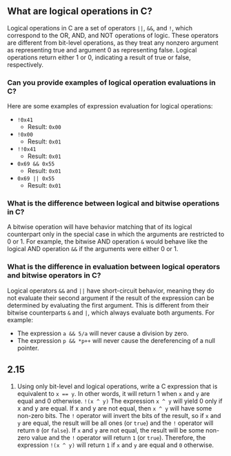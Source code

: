 ## What are logical operations in C?

Logical operations in C are a set of operators `||`, `&&`, and `!`, which correspond to the OR, AND, and NOT operations of logic. These operators are different from bit-level operations, as they treat any nonzero argument as representing true and argument 0 as representing false. Logical operations return either 1 or 0, indicating a result of true or false, respectively.

### Can you provide examples of logical operation evaluations in C?

Here are some examples of expression evaluation for logical operations:

-   `!0x41`
    -   Result: `0x00`
-   `!0x00`
    -   Result: `0x01`
-   `!!0x41`
    -   Result: `0x01`
-   `0x69 && 0x55`
    -   Result: `0x01`
-   `0x69 || 0x55`
    -   Result: `0x01`

### What is the difference between logical and bitwise operations in C?

A bitwise operation will have behavior matching that of its logical counterpart only in the special case in which the arguments are restricted to 0 or 1. For example, the bitwise AND operation `&` would behave like the logical AND operation `&&` if the arguments were either 0 or 1.

### What is the difference in evaluation between logical operators and bitwise operators in C?

Logical operators `&&` and `||` have short-circuit behavior, meaning they do not evaluate their second argument if the result of the expression can be determined by evaluating the first argument. This is different from their bitwise counterparts `&` and `|`, which always evaluate both arguments. For example:

-   The expression `a && 5/a` will never cause a division by zero.
-   The expression `p && *p++` will never cause the dereferencing of a null pointer.

## 2.15
1.  Using only bit-level and logical operations, write a C expression that is equivalent to `x == y`. In other words, it will return 1 when `x` and `y` are equal and 0 otherwise.
`!(x ^ y)`
The expression `x ^ y` will yield 0 only if x and y are equal. If x and y are not equal, then `x ^ y` will have some non-zero bits. The `!` operator will invert the bits of the result, so if `x` and `y` are equal, the result will be all ones (or `true`) and the `!` operator will return `0` (or `false`). If `x` and `y` are not equal, the result will be some non-zero value and the `!` operator will return `1` (or `true`). Therefore, the expression `!(x ^ y)` will return `1` if `x` and `y` are equal and `0` otherwise.